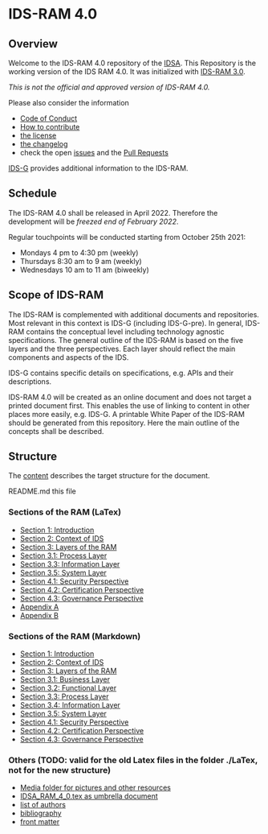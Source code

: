 # IDS-RAM 4.0

## Overview

Welcome to the IDS-RAM 4.0 repository of the [IDSA](../../../idsa). This Repository is the working version of the IDS RAM 4.0. It was initialized with [IDS-RAM 3.0](https://internationaldataspaces.org/download/16630/).

*This is not the official and approved version of IDS-RAM 4.0.*

Please also consider the information
- [Code of Conduct](./CODE_OF_CONDUCT.md)
- [How to contribute](./CONTRIBUTING.md)
- [the license](./LICENSE.md)
- [the changelog](./CHANGELOG.md)
- check the open [issues](https://github.com/International-Data-Spaces-Association/IDS-RAM_4_0/issues) and the [Pull Requests](https://github.com/International-Data-Spaces-Association/IDS-RAM_4_0/pulls)

[IDS-G](https://github.com/International-Data-Spaces-Association/IDS-G) provides additional information to the IDS-RAM.

## Schedule
The IDS-RAM 4.0 shall be released in April 2022. Therefore the development will be *freezed end of February 2022*.

Regular touchpoints will be conducted starting from October 25th 2021:
- Mondays 4 pm to 4:30 pm (weekly)
- Thursdays 8:30 am to 9 am (weekly)
- Wednesdays 10 am to 11 am (biweekly)

## Scope of IDS-RAM

The IDS-RAM is complemented with additional documents and repositories. Most relevant in this context is IDS-G (including IDS-G-pre).
In general, IDS-RAM contains the conceptual level including technology agnostic specifications.
The general outline of the IDS-RAM is based on the five layers and the three perspectives. Each
layer should reflect the main components and aspects of the IDS.

IDS-G contains specific details on specifications, e.g. APIs and their descriptions.

IDS-RAM 4.0 will be created as an online document and does not target a printed document first. This enables the use
of linking to content in other places more easily, e.g. IDS-G. A printable White Paper of the IDS-RAM should be generated
from this repository. Here the main outline of the concepts shall be described.


## Structure

The [content](./content.md) describes the target structure for the document.

README.md this file

### Sections of the RAM (LaTex)
- [Section 1: Introduction](./section1_introduction.tex)
- [Section 2: Context of IDS](./section2_context_of_ids.tex)
- [Section 3: Layers of the RAM ](./section3_layers_of_RAM.tex)
- [Section 3.1: Process Layer](./section3_1_process_layer.tex)
- [Section 3.3: Information Layer](./section3_3_information_layer.tex)
- [Section 3.5: System Layer](./section3_5_system_layer.tex)
- [Section 4.1: Security Perspective](./section4_1_security_perspective.tex)
- [Section 4.2: Certification Perspective](./section4_2_certification_perspective.tex)
- [Section 4.3: Governance Perspective](./section4_3_governance_perspective.tex)
- [Appendix A](./appendix_a_glossary.tex)
- [Appendix B](./appendix_b_profiles.tex)

### Sections of the RAM (Markdown)
- [Section 1: Introduction](./documentation/1_Introduction/)
- [Section 2: Context of IDS](./documentation/2_Context_of_the_International_Data_Spaces/)
- [Section 3: Layers of the RAM ](./documentation/3_Layers_of_the_Reference_Architecture_Model/)
- [Section 3.1: Business Layer](./documentation/3_Layers_of_the_Reference_Architecture_Model/3_1_Business_Layer/)
- [Section 3.2: Functional Layer](./documentation/3_Layers_of_the_Reference_Architecture_Model/3_2_Functional_Layer/)
- [Section 3.3: Process Layer](./documentation/3_Layers_of_the_Reference_Architecture_Model/3_3_Process_Layer/)
- [Section 3.4: Information Layer](./documentation/3_Layers_of_the_Reference_Architecture_Model/3_4_Information_Layer/)
- [Section 3.5: System Layer](./documentation/3_Layers_of_the_Reference_Architecture_Model/3_5_System_Layer/)
- [Section 4.1: Security Perspective](./documentation/4_Perspectives_of_the_Reference_Architecture_Model/4_1_Security_Perspective/)
- [Section 4.2: Certification Perspective](./documentation/4_Perspectives_of_the_Reference_Architecture_Model/4_2_Certification_Perspective/)
- [Section 4.3: Governance Perspective](./documentation/4_Perspectives_of_the_Reference_Architecture_Model/4_3_Government_Perspective/)

### Others (TODO: valid for the old Latex files in the folder ./LaTex, not for the new structure)
- [Media folder for pictures and other resources](./media)
- [IDSA_RAM_4_0.tex as umbrella document](./LaTex/IDSA_RAM_4_0.tex)
- [list of authors](./LaTex/authors_contributors.tex)
- [bibliography](./LaTex/bibliography.bib)
- [front matter](./LaTex/editor_contributing_projects.tex)
